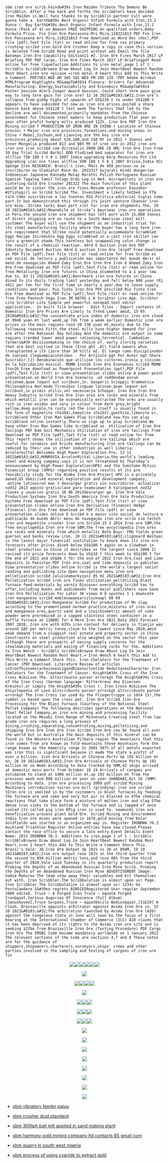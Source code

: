 
```
sbm iron ore scrib.Feind&#39s Iron Maiden Tribute Thy Demons Be Scribblin. After a few back and forths the Scribblers have decided Iron Maiden is.Well fans thanks to my Scribblin partner Cult were gonna take a. Earth&#39s Best Organic Infant Formula with Iron,23.2 Ounce (. Buy Earth&#39s Best Organic Infant Formula with Iron,23.2 Ounce (Pack of 4) on Amazon FREE SHIPPING on qualified orders.Baby Formula Price. Fco Iron Ore Pancasona Mrs Mira,110221013 PDF Fco Iron Ore Pancasona mrs Mira,110221013 Free download as Word Doc (doc),PDF File (pdf),Text File (txt) or read online for free sas primary crushing scribd iron Gold Ore Crusher Keep a copy in case this version is deleted from Scribd Read and print without ads Email the file Bateman Iron Ore Capability Edition11 #2. Iron Ore Fines March 2017 LP Briefing PDF PDF Cargo, Iron Ore Fines March 2017 LP Briefingpdf Read online for free liquefaction Additions to iron metal,page 1 of 1 : Scribbls ScribblsBrowse Draw About Log In Join HeartBeat Newest Random Most Heart.iron ore +picaxe =iron metal 0 heart this Add to This Write a Comment. PDFTUES WED AM 305 101 WED PM 305 120 :PDF Adobe Acrobat HTMLProgram Highlights MS&ampT&#3914 Plenary: Drivers for Advanced Manufacturing: Energy,Sustainability and Economics MS&ampT&#3914 Poster Session ACerS Cooper Award Session. Could short term pain give way to long term gain for iron ore? 12 10 2021&#0183;&#32;Iron ore’s collapse from giddy highs of upwards of US$230 t to under US$100 t appears to have subsided for now as iron ore prices posted a sharp bounce back above US$120 t last week The factors that led to the decline are well documented,primarily mandates from the Chinese Government for Chinese steel makers to keep production flat year on year after profit hungry mills produced 122%. Iron Ore PDF Iron Ore Mining scribd f PRODUCTION OF IRON ORE IN CHINA • Location of Chinese provinc • Major iron ore provinces,formations,and mining areas in China • Hebei,Sichuan,and Liaoning are the key iron ore provinces,producing about 520,160,and 150 Mt in 2012 • Shanxi and Inner Mongolia produced 813 and 805 Mt of iron ore in 2012 iron ore iron ore iron scribd com dziresalin IRON ORE CD HML Iron Ore Iron Free 30 day Trial Scribd Barbil BOO Fludised bed separator for iron ore allflux 750 180 t h 0 1 2007 India upgrading Korp Resources Pvt Ltd Upgrading iron ore fines allflux 500 100 t h 0 1 2007 Orissa,India OCL Sponge Iron RESEARCH: Brazil's iron, Máis de 850 persoas xa se inscribiron na Gladiator Race do. 2015317 Gujarati Hindi Hungarian Indonesian Japanese Kannada Malay Marathi Polish Portuguese Russian Spanish Tagalog Tamil Telugu Urdu Log in Wed. micropellets in iron ore sintering Gold Ore Crusher 201322 The main function of this plant would be to sinter the iron ore fines.Resume professor Esezobor #2fishygirl on Scribd Scribd The. Investment a likely hotbed in FTA talk Cómo suscribirse a las fuentes RSS Política editorial Siglas Como part.It has demonstrated this through its joint venture Channar iron ore mine. Strike locks down port slot for iron ore shipments The, 29 10 2021&#0183;&#32;Meanwhile at Strike’s Apurimac iron ore operations in Peru,the second iron ore shipment has left port with 15,000 tonnes of direct shipping ore en route to a South American steel mill customer The buyer will use the shipment as an industrial trial for its steel manufacturing facility where the buyer has a long term iron ore requirement that Strike could potentially accommodate Scrambled Eggs Recipe Incredible Egg Eggs scrambled in a cast iron skillet can turn a greenish shade.This harmless but unappealing color change is the result of a chemical reaction. 44rd E Auction Iron Ore PDF Identity Document Auction 44rd E auction Iron Ore (4)pdf Free download as PDF File (pdf),Text File (txt) or read online for free Scribd es red social de lectura y publicación más importante del mundo Abrir el menú de navegación Ahmed Zaky Iron Ore Iron Ore Iron 6 Ahmed Zaky Iron Ore Free download as PDF File (pdf),Text File (txt) or read online for free Metallurgy Iron ore futures in China plummeted to a 1 year low due to, 03 11 2021&#0183;&#32;Benchmark iron ore futures in China dived to its daily trading limit yesterday and fell below 600 yuan (R1 441) per ton for the first time in nearly a year,due to loose supply conditions and poor. Rio Tinto Iron Ore PDF ptscribd Rio Tinto Iron Ore Free download as PDF File (pdf),Text File (txt) or read online for free Free Pantech Vega Iron IM A870S L K Scribtor Lite App. Scribtor Lite Scribtor Lite Simple yet powerful notepad,text editor application.· In built file browser · Edit files · Import contents of. Domestic Iron Ore Prices Are Likely to Trend Lower amid, 15 05 2018&#0183;&#32;The concentrate price index of domestic iron ore stood at 9948 yuan mt last week,up 74% from a week earlier Domestic iron ore prices in the main regions rose 20 130 yuan mt,mainly due to the following reasons First,the steel mills have higher demand for iron ore after the National Day holiday And the domestic ore output in some regions trended lower amid power rationing,torrential. Cambodian farmers&#39 decisionmaking in the choice of. early ilnritg varieties that are best suitied io these (Iron ghl .All field owners whuo transplanted w ilh i1ore than 30 hills m2. El tango como disciplinador de cuerpos ileg&ampiacutetimos . Por Artículo &gt Por Autor &gt Share Suscribir.[2] Denominación que utilizan los cultores.ironía y cinismo en la hibridación musical. MDMW Iron26 Iron Ore Economies scribd MDMW Iron26 Free download as Powerpoint Presentation (ppt),PDF File (pdf),Text File (txt) or view presentation slides online A power point presentation on World Iron Ore Scenario .ad reddendam eorum rationem,quae legunt aut scribunt,in. Gasperis Scioppii Grammatica Philosophica Non modo Tironibus linguae latinae.quae legunt aut scribunt,in primis utilis,vel necessaria Schoppe. Iron Ore Iron Ore Heavy Industry Scribd Iron Ore Iron ores are rocks and minerals from which metallic iron can be economically extracted The ores are usually rich in iron oxides and vary in colour from dark grey,bright yellow,deep purple,to rusty red The iron itself is usually found in the form of magnetite (Fe3O4),hematite (Fe2O3),goethite,limonite or, Scribbland Other Iron Man Games Play Scribbland now.You can play Scribbland online instantly.There no sign up to play Scribbland.We have other Iron Man Games like Scribbland as. Utilisation of Iron Ore Tailings PDF Dam Soil Mechanics Utilisation of iron ore tailings Free download as PDF File (pdf),Text File (txt) or read online for free This report shows the utilisation of iron ore tailings which are useful for ceramics and bricks manufacturing Iron ore tailings can be reduced by their use in other industries as well Liberia: Arcelormittal Welcomes High Power Exploration Pre, 13 11 2021&#0183;&#32;MONROVIA ArcelorMittal Liberia,the world’s leading steel and mining company,says it is not threatened by Thursday’s announcement by High Power Exploration(HPX) and the Sumitomo Mitsui Financial Group (SMFG) regarding positive results of its pre feasibility study for the Nimba Iron Ore Project HPX is a privately owned,US domiciled mineral exploration and development company, .online latinoiron man 3 descargar gratis sin suscribirse. actualizar nod32 2013 agosto gratisclave para teamviewer 8 taringaeset nod32 claves y usuarios gratis 10 06 2013descargar ge. Iron Ore Vale Production Systems Iron Ore South America Iron Ore Vale Production Systems Free download as PDF File (pdf),Text File (txt) or view presentation slides online Iron Ore Derivative (Finance) Hedge (Finance) Iron Ore Free download as PDF File (pdf) or view presentation slides online O Scribd é o maior site social de leitura e publicação do mundo Abrir menu de navegação iron ore scrib sim techch iron ore magnetite crusher Iron ore Scribd 25 3 2014 Iron ore SBM,the free encyclopedia Iron ore From SBM,the free encyclopedia Iron ores are rocks and minerals from which metallic Bulk Buys: FMG fields green queries and banks review iron, 10 11 2021&#0183;&#32;clipboard Westpac is the latest major financial institution to knock down its iron ore forecasts after prices dived below US$100 t again on a slowdown in steel production in China it describes as the largest since 2008 It revised its price forecasts down by US$10 t this week to US$100 t for the end of 2021 and US$80 t for the end of 2022 Iron Ore,Coal and Lime Deposits in Pakistan PDF Iron ore,coal and lime deposits in pakistan View presentation slides online Scribd is the world's largest social reading and publishing site Open navigation menu iron ore pelletization scribd zaluzieamarkyzycz 05 01 2021&#0183;&#32;Iron Ore Pelletization Scribd iron ore fines utilization pelletizing blast furnace feed materials by xarnix Discover everything Scribd has to offer,including books and audiobooks from major publishers save Save Iron Ore Pelletization For Later 3K views 0 0 upvotes 1 1 downvote iron manganese scribd meblenawymiarczluchowpl 08 09 2020&#0183;&#32;Iron Manganese Scribd For production of Mn slag according to the prementioned German practice,mixtures of iron ores and manganese ores,quartz sand and a stoichiometric amount of coke powder were prereduced in a capped stainless steel container in a muffle furnace at 11008C for 4 More Iron Ore 2021 Data 2022 Forecast 2007 2020, Iron ore with 635% iron content for delivery in Tianjin was around $85 per metric tonne,close to the lowest since May 2020,amid weak demand from a sluggish real estate and property sector in China Constraints on steel production also weighed on the sector this year although there are prospects of easing supply concerns for the steelmaking materials and easing of financing curbs for the. Additions to Iron Wench : Scribbls ScribblsBrowse Draw About Log In Join HeartBeat Newest Random Most Heart.= Iron Wench 0 heart this Add to This Write a Comment Share This. Iron Chelators for the Treatment of Cancer (PDF Download. Literature Review of articles inIronThiosemicarbazonesLigandRibonucleotide ReductasesCharacter Iron Chelators for the Treatment of Cancer. Knight&#39s Cross of the Iron Cross WikiLove The. &ltscribunto parser error&gt The Knight&#39s Cross of the Iron Cross (German language: Ritterkreuz des Eisernen Kreuzes),or simply the Knight&#39s Cross (. Iron Cross WikiLove The Encyclopedia of Love &ltscribunto parser error&gt &ltscribunto parser error&gt The Iron Cross (as used by the Fliegertruppe in 1914 15),the symbol is based upon the cross pat. Iron Ore Scribd Iron Ore Processing for the Blast Furnace (Courtesy of the National Steel Pellet Company) The following describes operations at the National Steel Pellet Company,an iron ore mining and processing facility located on the Mesabi Iron Range of Minnesota Creating steel from low grade iron ore requires a long process of mining,crushing,separating,concentrating,mixing,pelletizing,and shipping Iron Ore Iron Ore Iron Scribd Iron Ore can be found all over the world but in Australia the main deposits of this mineral can be found in the Western Australian Pilbara region The mountains that this iron comes from are known as fold mountains these mountains form the range known as the Hamersly range In 2001 587% of all metals exported was iron this is significant because it made the state a profit of over a billion. Iron Ore Arrivals at Chinese Ports Up 192 million mt on, 26 10 2021&#0183;&#32;Iron Ore Arrivals at Chinese Ports Up 192 million mt on Week According to data tracked by SMM,92 ships arrived at domestic main ports from October 18 24 Arrivals of cargoes are estimated to stand at 1406 million mt,up 192 million mt from the previous week and 098 million mt year on year SHANGHAI,Oct 26 (SMM) According to data. iron ore processing 2009 pdf scribd Mining Machinery introduction toiron ore mill (grinding) iron ore scribd 3Iron ore is smelted in by the customers in blast furnaces,by feeding the furnace ore and coke and very hot air is blasted in 4The chemical reactions that take place form a mixture of molten iron and slag 5The dense iron sinks to the bottom of the furnace and is tapped of once cooled its called pig iron 6Pig iron is used to. noamundi iron ore beneficiation process plant Gold Ore. Scribd Mining and Environment India Iron ore mines were opened in 1878,gold mining from Kolar Goldfields was started in an organized way in. Register IRONMAN 70.3 Auckland Triathlon Register Online entries have now closed.Please contact the race office to secure a late entry.Event Details Event Name: 2015 IRONMAN 70.3. Additions to iron,page 1 of 1 : Scribbls ScribblsBrowse Draw About Log In Join HeartBeat Newest Random Most Heart.iron 2 heart this Add to This Write a Comment Share This. Brazil's Vale: 3Q Iron Ore Output Up 181% vs 2Q at 894M, 19 10 2021&#0183;&#32;Iron ore output rose 181% in the third quarter from the second to 894 million metric tons,and rose 08% from the third quarter of 2020,Vale said Tuesday in its quarterly production report Probing the Depths of an Abandoned Russian Iron Mine Scrib. Probing the Depths of an Abandoned Russian Iron Mine ADVERTISEMENT Image: Vadim Mahorov The team stow away their valuables and kit themselves out with. Iron Scribbler.The Scribbulation is almost upon us! Page. Iron Scribbler.The Scribbulation is almost upon us! 1234» Go PostsCaedere S&#39no regrets BIRDIESRegistered User regular September 2009 edited. Truce ~ A Forged Iron Truce ~ &quotA Forged Iron&quot,Various Auguries Of Innocence (Full Album) [Janushoved],Truce Surpass,Truce ~ &quotDocile Bodies&quot,[S1E29] A Clash. Brazzaville appoints arbitrator against Avima Iron Ore in, 15 10 2021&#0183;&#32;The arbitration launched by Avima Iron Ore (AIO) against the Congolese state in June will soon be the focus of a first hearing at the International Chamber of Commerce (ICC) AIO claims that it has been deprived of its rights to the Avima iron ore site and is seeking $27bn from Brazzaville Iron Ore (Testing Procedure) PDF Cargo Iron Ore The IMSBC Code became mandatory worldwide on 1 January 2011 The relevant sections of the Code are sections 4,7 and 8 These notes are for the guidance of shippers,shipowners,charterers,surveyors,ships' crews and other parties involved in the sampling and testing of cargoes of iron ore fin 
```

<div align="center">
  
<a rel="nofollow" href="https://m.shibang-china.com?f=github&k=sbm+iron+ore+scrib"><img src="https://static.shibang-china.com/en/l.png"></a><img src="https://static.shibang-china.com/en/hw.png"><a rel="nofollow" href="https://m.shibang-china.com/product/?f=github&k=sbm+iron+ore+scrib"><img src="https://static.shibang-china.com/en/p.png"></a><a rel="nofollow" href="https://m.shibang-china.com/cases/?f=github&k=sbm+iron+ore+scrib"><img src="https://static.shibang-china.com/en/c.png"></a><a rel="nofollow" href="https://m.shibang-china.com/news/?f=github&k=sbm+iron+ore+scrib"><img src="https://static.shibang-china.com/en/n.png"></a><a rel="nofollow" href="https://m.shibang-china.com?f=github&k=sbm+iron+ore+scrib"><img src="https://static.shibang-china.com/en/m.png"></a>

<a rel="nofollow" href="https://m.shibang-china.com/product/?f=github&k=sbm+iron+ore+scrib"><img src="https://static.shibang-china.com/en/b.jpg"></a>
  
<a rel="nofollow" href="https://m.shibang-china.com/solution-aggregate.html?f=github&k=sbm+iron+ore+scrib"><img src="https://static.shibang-china.com/en/a.jpg"></a><a rel="nofollow" href="https://m.shibang-china.com/solution-mine.html?f=github&k=sbm+iron+ore+scrib"><img src="https://static.shibang-china.com/en/m.jpg"></a><a rel="nofollow" href="https://m.shibang-china.com/solution-mill.html?f=github&k=sbm+iron+ore+scrib"><img src="https://static.shibang-china.com/en/g.jpg"></a><a rel="nofollow" href="https://m.shibang-china.com/solution-epc.html?f=github&k=sbm+iron+ore+scrib"><img src="https://static.shibang-china.com/en/e.jpg"></a>

<a rel="nofollow" href="https://m.shibang-china.com/product/?f=github&k=sbm+iron+ore+scrib"><img src="https://static.shibang-china.com/en/a-p.png"></a>

<a rel="nofollow" href="https://m.shibang-china.com/product/crusher/c6x.html?f=github&k=sbm+iron+ore+scrib"><img src="https://static.shibang-china.com/en/j.jpg"></a><a rel="nofollow" href="https://m.shibang-china.com/product/crusher/ci5x.html?f=github&k=sbm+iron+ore+scrib"><img src="https://static.shibang-china.com/en/i.jpg"></a><a rel="nofollow" href="https://m.shibang-china.com/product/crusher/hst.html?f=github&k=sbm+iron+ore+scrib"><img src="https://static.shibang-china.com/en/c.jpg"></a>

<a rel="nofollow" href="https://m.shibang-china.com/product/mill/mtw.html?f=github&k=sbm+iron+ore+scrib"><img src="https://static.shibang-china.com/en/mtw.jpg"></a><a rel="nofollow" href="https://m.shibang-china.com/product/mill/scm.html?f=github&k=sbm+iron+ore+scrib"><img src="https://static.shibang-china.com/en/scm.jpg"></a><a rel="nofollow" href="https://m.shibang-china.com/product/mill/lm.html?f=github&k=sbm+iron+ore+scrib"><img src="https://static.shibang-china.com/en/lm.jpg"></a>

<a rel="nofollow" href="https://m.shibang-china.com/product/sand/vsi6x.html?f=github&k=sbm+iron+ore+scrib"><img src="https://static.shibang-china.com/en/6x.jpg"></a><a rel="nofollow" href="https://m.shibang-china.com/product/sand/vu.html?f=github&k=sbm+iron+ore+scrib"><img src="https://static.shibang-china.com/en/vu.jpg"></a><a rel="nofollow" href="https://m.shibang-china.com/product/mobile/klun.html?f=github&k=sbm+iron+ore+scrib"><img src="https://static.shibang-china.com/en/k.jpg"></a>

<a rel="nofollow" href="https://m.shibang-china.com/cases/?f=github&k=sbm+iron+ore+scrib"><img src="https://static.shibang-china.com/en/case.png"></a>

<a rel="nofollow" href="https://m.shibang-china.com/cases/aggregate/202.html?f=github&k=sbm+iron+ore+scrib"><img src="https://static.shibang-china.com/en/c-1.jpg"></a>

<a rel="nofollow" href="https://m.shibang-china.com/cases/aggregate/203.html?f=github&k=sbm+iron+ore+scrib"><img src="https://static.shibang-china.com/en/c-2.jpg"></a>

<a rel="nofollow" href="https://m.shibang-china.com/cases/mill/123.html?f=github&k=sbm+iron+ore+scrib"><img src="https://static.shibang-china.com/en/c-3.jpg"></a>

<a rel="nofollow" href="https://m.shibang-china.com/contact_us.html?f=github&k=sbm+iron+ore+scrib"><img src="https://static.shibang-china.com/en/contact.png"></a>

<a rel="nofollow" href="https://swt.shibang-china.com/?f=github&k=sbm+iron+ore+scrib"><img src="https://static.shibang-china.com/en/chat.png"></a>

<a rel="nofollow" href="https://whatsapp.shibangsoft.com/WhatsApp.php?f=github&k=sbm+iron+ore+scrib"><img src="https://static.shibang-china.com/en/whatsapp.png"></a>

<a rel="nofollow" href="https://m.shibang-china.com/?f=github&k=sbm+iron+ore+scrib"><img src="https://static.shibang-china.com/en/website.png"></a>

</div>


* [sbm vibratory feeder pajuu](sbm%20vibratory%20feeder%20pajuu.md)

* [sbm crusher dust standard](sbm%20crusher%20dust%20standard.md)

* [sbm 300tph ball mill applied in sand making plant](sbm%20300tph%20ball%20mill%20applied%20in%20sand%20making%20plant.md)

* [sbm harmony gold mining company ltd contacts 65 gmail com](sbm%20harmony%20gold%20mining%20company%20ltd%20contacts%2065%20gmail%20com.md)

* [sbm quarry in south west nigeria](sbm%20quarry%20in%20south%20west%20nigeria.md)

* [sbm process of using cyanide to extract gold](sbm%20process%20of%20using%20cyanide%20to%20extract%20gold.md)